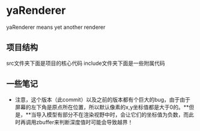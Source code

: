 # yaRenderer

yaRenderer means yet another renderer

## 项目结构

src文件夹下面是项目的核心代码
include文件夹下面是一些附属代码

## 一些笔记

+ 注意，这个版本（此commit）以及之前的版本都有个巨大的bug，由于由于屏幕的左下角是原点所在位置，所以默认像素的x,y坐标值都是大于0的。**但是，**当导入模型有部分不在渲染视野中时，会让它们的坐标值为负数，而此时再调用zbuffer来判断深度值时可能会导致越界！


